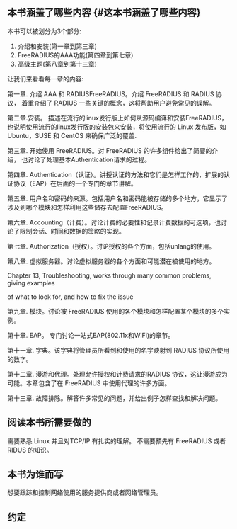 ## 本书涵盖了哪些内容 {#这本书涵盖了哪些内容}

本书可以被划分为3个部分:

1. 介绍和安装\(第一章到第三章\)
2. FreeRADIUS的AAA功能\(第四章到第七章\)
3. 高级主题\(第八章到第十三章\)

让我们来看看每一章的内容:

第一章. 介绍 AAA 和 RADIUSFreeRADIUS。介绍 FreeRADIUS 和 RADIUS 协议， 着重介绍了 RADIUS 一些关键的概念，这将帮助用户避免常见的误解。

第二章.安装。 描述在流行的linux发行版上如何从源码编译和安装FreeRADIUS， 也说明使用流行的linux发行版的安装包来安装，将使用流行的 Linux 发布版，如 Ubuntu，SUSE 和 CentOS 来确保广泛的覆盖.

第三章. 开始使用 FreeRADIUS。对 FreeRADIUS 的许多组件给出了简要的介绍， 也讨论了处理基本Authentication请求的过程。

第四章. Authentication（认证）。讲授认证的方法和它们是怎样工作的，扩展的认证协议（EAP）在后面的一个专门的章节讲解。

第五章. 用户名和密码的来源。包括用户名和密码能被存储的多个地方，它显示了涉及到哪个模块和怎样利用这些储存去配置FreeRADIUS。

第六章. Accounting（计费）。讨论计费的必要性和记录计费数据的可选项，也讨论了限制会话、时间和数据的策略的实现。

第七章. Authorization（授权）。讨论授权的各个方面，包括unlang的使用。

第八章. 虚拟服务器。讨论虚拟服务器的各个方面和可能潜在被使用的地方。

Chapter 13, Troubleshooting, works through many common problems, giving examples

of what to look for, and how to fix the issue

第九章. 模块。讨论被 FreeRADIUS 使用的各个模块和怎样配置某个模块的多个实例。

第十章. EAP。 专门讨论一站式EAP\(802.11x和WiFi\)的章节。

第十一章. 字典。该字典将管理员所看到和使用的名字映射到 RADIUS 协议所使用的数字。

第十二章. 漫游和代理。处理允许授权和计费请求的RADIUS 协议，这让漫游成为可能。本章包含了在 FreeRADIUS 中使用代理的许多方面。

第十三章. 故障排除。解答许多常见的问题，并给出例子怎样查找和解决问题。

## 阅读本书所需要做的

需要熟悉 Linux 并且对TCP/IP 有扎实的理解。 不需要预先有 FreeRADIUS 或者 RIDUS 的知识。

## 本书为谁而写

想要跟踪和控制网络使用的服务提供商或者网络管理员。

## 约定











